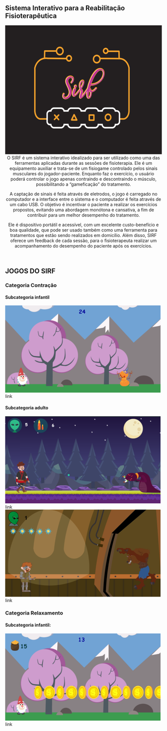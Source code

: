 ##   Sistema Interativo para a Reabilitação Fisioterapêutica

<center>
<img src="LOGO.PNG" width="558" height="414"> 
</center>

<center>
O SIRF é um sistema interativo idealizado para ser utilizado como uma das ferramentas aplicadas durante as sessões de fisioterapia. Ele é um equipamento auxiliar e trata-se de um fisiogame controlado pelos sinais musculares do jogador-paciente. Enquanto faz o exercício, o usuário poderá controlar o jogo apenas contraindo e descontraindo o músculo, possibilitando a “gameficação” do tratamento.

A captação de sinais é feita através de eletrodos, o jogo é carregado no computador e a interface entre o sistema e o computador é feita através de um cabo USB. O objetivo é incentivar o paciente a realizar os exercícios propostos, evitando uma abordagem monótona e cansativa, a fim de contribuir para um melhor desempenho do tratamento.

Ele é dispositivo portátil e acessível, com um excelente custo-benefício e boa qualidade, que pode ser usado também como uma ferramenta para tratamentos que estão sendo realizados em domicílio. Além disso, SIRF oferece um feedback de cada sessão, para o fisioterapeuta realizar um acompanhamento do desempenho do paciente após os exercícios.
</center>

<br>

## JOGOS DO SIRF

### Categoria Contração
#### Subcategoria infantil
<img src="icon1.png" width="500" height="280"> 
<br>
link

#### Subcategoria adulto
<img src="icon3.png" width="500" height="280"> 
<br>
link

<img src="icon4.png" width="500" height="280"> 
<br>
link

### Categoria Relaxamento

#### Subcategoria infantil:
<img src="icon2.png" width="500" height="280"> 
<br>
link

